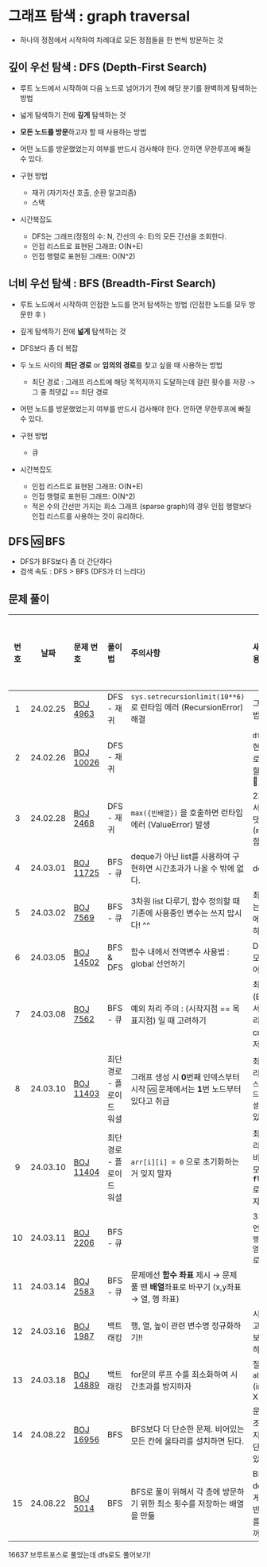 # 그래프 탐색 : graph traversal

- 하나의 정점에서 시작하여 차례대로 모든 정점들을 한 번씩 방문하는 것

## 깊이 우선 탐색 : DFS (Depth-First Search)

- 루트 노드에서 시작하여 다음 노드로 넘어가기 전에 해당 분기를 완벽하게 탐색하는 방법
- 넓게 탐색하기 전에 **깊게** 탐색하는 것
- **모든 노드를 방문**하고자 할 때 사용하는 방법
- 어떤 노드를 방문했었는지 여부를 반드시 검사해야 한다. 안하면 무한루프에 빠질 수 있다.


- 구현 방법
    - 재귀 (자기자신 호출, 순환 알고리즘)
    - 스택
- 시간복잡도
    - DFS는 그래프(정점의 수: N, 간선의 수: E)의 모든 간선을 조회한다.
    - 인접 리스트로 표현된 그래프: O(N+E)
    - 인접 행렬로 표현된 그래프: O(N^2)

## 너비 우선 탐색 : BFS (Breadth-First Search)

- 루트 노드에서 시작하여 인접한 노드를 먼저 탐색하는 방법 (인접한 노드를 모두 방문한 후 )
- 깊게 탐색하기 전에 **넓게** 탐색하는 것
- DFS보다 좀 더 복잡
- 두 노드 사이의 **최단 경로** or **임의의 경로**를 찾고 싶을 때 사용하는 방법
    - 최단 경로 : 그래프 리스트에 해당 목적지까지 도달하는데 걸린 횟수를 저장 -> 그 중 최댓값 == 최단 경로
- 어떤 노드를 방문했었는지 여부를 반드시 검사해야 한다. 안하면 무한루프에 빠질 수 있다.


- 구현 방법
    - 큐
- 시간복잡도
    - 인접 리스트로 표현된 그래프: O(N+E)
    - 인접 행렬로 표현된 그래프: O(N^2)
    - 적은 수의 간선만 가지는 희소 그래프 (sparse graph)의 경우 인접 행렬보다 인접 리스트를 사용하는 것이 유리하다.

## DFS 🆚 BFS

- DFS가 BFS보다 좀 더 간단하다
- 검색 속도 : DFS > BFS (DFS가 더 느리다)

## 문제 풀이

| 번호 |    날짜    | 문제 번호                                              | 풀이법            | 주의사항                                                       | 새롭게 배운 내용                                                 | 다시 풀어보기 |
|:--:|:--------:|:---------------------------------------------------|:---------------|:-----------------------------------------------------------|:----------------------------------------------------------|:-------:|
| 1  | 24.02.25 | [BOJ 4963](https://www.acmicpc.net/problem/4963)   | DFS - 재귀       | `sys.setrecursionlimit(10**6)`로 런타임 에러 (RecursionError) 해결 | 그래프 탐색 시 범위 제약 방법                                         |         |
| 2  | 24.02.26 | [BOJ 10026](https://www.acmicpc.net/problem/10026) | DFS - 재귀       |                                                            | `dfs()` 함수 구현시 파라미터로 뭘 넘겨야 할까? (고민중🧐)                    |         |
| 3  | 24.02.28 | [BOJ 2468](https://www.acmicpc.net/problem/2468)   | DFS - 재귀       | `max({빈배열})` 을 호출하면 런타임 에러 (ValueError) 발생                 | 2차원 배열에서 최솟값, 최댓값 찾는 방법 (`min`, `max`, `map` 함수 사용)       |         |
| 4  | 24.03.01 | [BOJ 11725](https://www.acmicpc.net/problem/11725) | BFS - 큐        | deque가 아닌 list를 사용하여 구현하면 시간초과가 나올 수 밖에 없다.                | deque 사용법                                                 |         |
| 5  | 24.03.02 | [BOJ 7569](https://www.acmicpc.net/problem/7569)   | BFS - 큐        | 3차원 list 다루기, 함수 정의할 때 기존에 사용중인 변수는 쓰지 맙시다! ^^             | 최단거리 구하는 방법 : 배열에 cnt를 저장하기                               |         |
| 6  | 24.03.05 | [BOJ 14502](https://www.acmicpc.net/problem/14502) | BFS & DFS      | 함수 내에서 전역변수 사용법 : global 선언하기                              | DFS와 BFS를 모두 써야하는 어려운 문제ㅠ                                 |    ✅    |
| 7  | 24.03.08 | [BOJ 7562](https://www.acmicpc.net/problem/7562)   | BFS - 큐        | 예외 처리 주의 : (시작지점 == 목표지점) 일 때 고려하기                         | 최단경로 (BFS) 문제에서는 그래프/리스트 자체에 cnt 누적값을 저장                  |         |
| 8  | 24.03.10 | [BOJ 11403](https://www.acmicpc.net/problem/11403) | 최단경로 - 플로이드 워셜 | 그래프 생성 시 **0**번째 인덱스부터 시작 🆚 문제에서는 **1**번 노드부터 있다고 취급      | 최단경로 알고리즘에는 `다익스트라`, `벨만포드`, `플로이드 워셜` 알고리즘이 있다.          |         |
| 9  | 24.03.10 | [BOJ 11404](https://www.acmicpc.net/problem/11404) | 최단경로 - 플로이드 워셜 | `arr[i][i] = 0` 으로 초기화하는거 잊지 말자                            | 최단경로 알고리즘에서 최소비용 테이블의 모든 값을 **`float('inf')`** 로 초기화 해주자! |         |
| 10 | 24.03.11 | [BOJ 2206](https://www.acmicpc.net/problem/2206)   | BFS - 큐        |                                                            | 3차원 배열 선언 시 `[[[높이] 행 개수(세로)] 열 개수(가로)]` 로 선언해야 됨         |    ✅    |
| 11 | 24.03.14 | [BOJ 2583](https://www.acmicpc.net/problem/2583)   | BFS - 큐        | 문제에선 **함수 좌표** 제시 → 문제 풀 땐 **배열**좌표로 바꾸기 (x,y좌표 → 열, 행 좌표) |                                                           |         |
| 12 | 24.03.16 | [BOJ 1987](https://www.acmicpc.net/problem/1987)   | 백트래킹           | 행, 열, 높이 관련 변수명 정규화하기!!                                    | 시간 복잡도를 고려하여 list보단 set 사용하기                              |         |
| 13 | 24.03.18 | [BOJ 14889](https://www.acmicpc.net/problem/14889) | 백트래킹           | for문의 루프 수를 최소화하여 시간초과를 방지하자                               | 절댓값 함수 `abs({값})` (import 필요X)                            |         |
| 14 | 24.08.22 | [BOJ 16956](https://www.acmicpc.net/problem/16956) | BFS            | BFS보다 더 단순한 문제. 비어있는 모든 칸에 울타리를 설치하면 된다.                   | 문제에 '최소' 조건이 들어가지 않으면 더 단순하게 풀 수 있다.                      |         |
| 15 | 24.08.22 | [BOJ 5014](https://www.acmicpc.net/problem/5014)   | BFS            | BFS로 풀이 위해서 각 층에 방문하기 위한 최소 횟수를 저장하는 배열을 만듦                | BFS는 1. deque에 남는게 없을 때까지 반복 & 2. 횟수를 저장X. 이전꺼+1 을 사용     |         |

16637 브루트포스로 풀었는데 dfs로도 풀어보기!